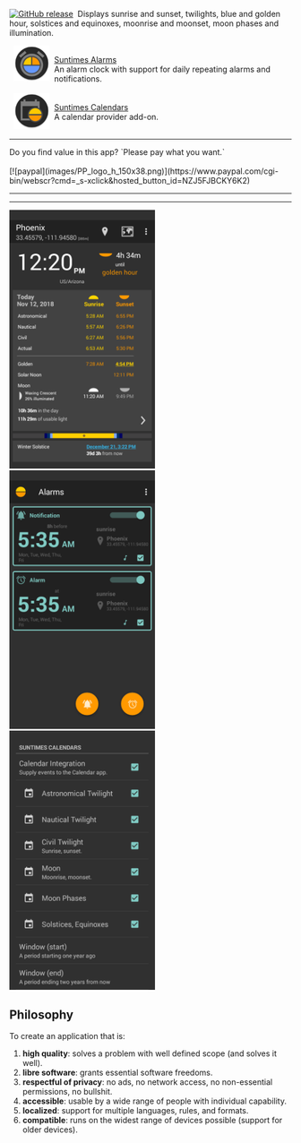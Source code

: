 <a href="https://github.com/forrestguice/SuntimesWidget/releases"><img src="https://img.shields.io/github/release/forrestguice/SuntimesWidget.svg" alt="GitHub release" /></a>&nbsp; Displays sunrise and sunset, twilights, blue and golden hour, solstices and equinoxes, moonrise and moonset, moon phases and illumination.

  <img align="left" src="images/ic_launcher_alarms.png" hspace="8" height="64" />  <br/><u>Suntimes Alarms</u><br />An alarm clock with support for daily repeating alarms and notifications.
 <br /> <br />
  <a href="https://f-droid.org/en/packages/com.forrestguice.suntimescalendars/"><img align="left" src="images/ic_launcher.png" hspace="8" height="64" /></a>  <br/>[Suntimes Calendars](https://f-droid.org/en/packages/com.forrestguice.suntimescalendars/) <br />A calendar provider add-on.
 <br /> <br />
<hr />
Do you find value in this app? `Please pay what you want.`<br/><br/>
[![paypal](images/PP_logo_h_150x38.png)](https://www.paypal.com/cgi-bin/webscr?cmd=_s-xclick&hosted_button_id=NZJ5FJBCKY6K2) 
<hr />
<hr />
<a href="https://github.com/forrestguice/SuntimesWidget/wiki/Screenshots"><img alt="screenshot1" src='./doc/screenshots/v0.9.5/en/activity-main0-dark.png' width="260px" alt="screenshot1" /></a>&nbsp;&nbsp;
<a href="https://github.com/forrestguice/SuntimesWidget/wiki/Screenshots"><img alt="screenshot2" src='./doc/screenshots/v0.11.3/en/activity-alarms0-dark.png' width="260px" alt="screenshot2" /></a>&nbsp;&nbsp;
<a href="https://github.com/forrestguice/SuntimesWidget/wiki/Screenshots"><img alt="screenshot3" src='./doc/screenshots/suntimescalendars/v0.3.1/en/activity-calendars0.png' width="260px" alt="screenshot3" /></a>

## Philosophy
To create an application that is:

1) **high quality**: solves a problem with well defined scope (and solves it well).
2) **libre software**: grants essential software freedoms.
3) **respectful of privacy**: no ads, no network access, no non-essential permissions, no bullshit.
4) **accessible**: usable by a wide range of people with individual capability.
5) **localized**: support for multiple languages, rules, and formats.
6) **compatible**: runs on the widest range of devices possible (support for older devices).
